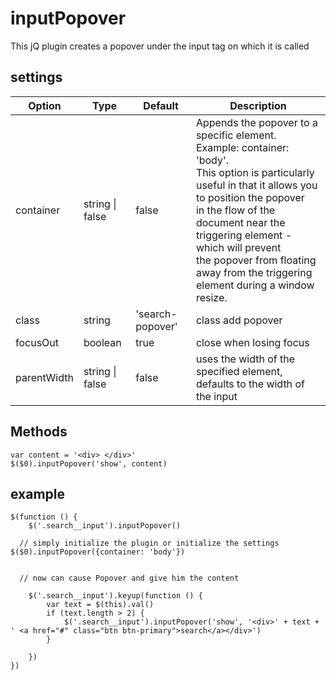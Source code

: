 # inputPopover
This jQ plugin creates a popover under the input tag on which it is called

## settings
 Option | Type | Default | Description
 ------ | --------------- | ------ | -----------
 container |  string \| false | false | Appends the popover to a specific element. Example: container: 'body'. <br/>This option is particularly useful in that it allows you to position the popover <br/> in the flow of the document near the triggering element - which will prevent <br/> the popover from floating away from the triggering element during a window resize.
 class | string | 'search-popover' |  class add popover
 focusOut  |  boolean  |  true  |  close when losing focus
 parentWidth  |  string \| false  | false  |  uses the width of the specified element, defaults to the width of the input

## Methods
```
var content = '<div> </div>'
$($0).inputPopover('show', content)
```

## example
```
$(function () {
    $('.search__input').inputPopover()

  // simply initialize the plugin or initialize the settings $($0).inputPopover({container: 'body'})


  // now can cause Popover and give him the content

    $('.search__input').keyup(function () {
        var text = $(this).val()
        if (text.length > 2) {
            $('.search__input').inputPopover('show', '<div>' + text + ' <a href="#" class="btn btn-primary">search</a></div>')
        }

    })
})
```
